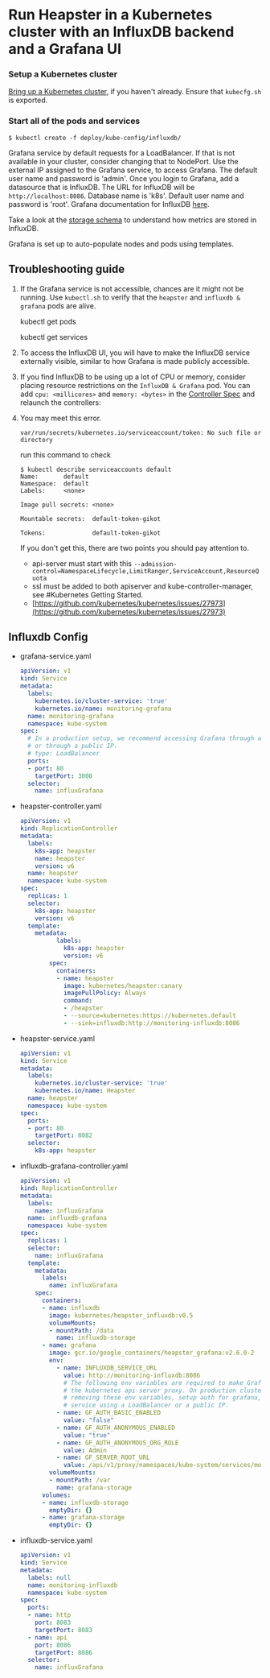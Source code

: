 # Run Heapster in a Kubernetes cluster with an InfluxDB backend and a Grafana UI

### Setup a Kubernetes cluster
[Bring up a Kubernetes cluster](https://github.com/kubernetes/kubernetes), if you haven't already. Ensure that `kubecfg.sh` is exported.

### Start all of the pods and services
```shell
$ kubectl create -f deploy/kube-config/influxdb/
```

Grafana service by default requests for a LoadBalancer. If that is not available in your cluster, consider changing that to NodePort. Use the external IP assigned to the Grafana service,
to access Grafana.
The default user name and password is 'admin'.
Once you login to Grafana, add a datasource that is InfluxDB. The URL for InfluxDB will be `http://localhost:8086`. Database name is 'k8s'. Default user name and password is 'root'. 
Grafana documentation for InfluxDB [here](http://docs.grafana.org/datasources/influxdb/).

Take a look at the [storage schema](storage-schema.md) to understand how metrics are stored in InfluxDB.

Grafana is set up to auto-populate nodes and pods using templates.

## Troubleshooting guide
1. If the Grafana service is not accessible, chances are it might not be running. Use `kubectl.sh` to verify that the `heapster` and `influxdb & grafana` pods are alive.

	kubectl get pods

	kubectl get services

2. To access the InfluxDB UI, you will have to make the InfluxDB service externally visible, similar to how Grafana is made publicly accessible.

3. If you find InfluxDB to be using up a lot of CPU or memory, consider placing resource restrictions on the `InfluxDB & Grafana` pod. You can add `cpu: <millicores>` and `memory: <bytes>` in the [Controller Spec](../deploy/kube-config/influxdb/influxdb-grafana-controller.yaml) and relaunch the controllers:

4. You may meet this error.

	```shell
	var/run/secrets/kubernetes.io/serviceaccount/token: No such file or directory
	```
	
	run this command to check 
	
	```shell
	$ kubectl describe serviceaccounts default
	Name:		default
	Namespace:	default
	Labels:		<none>
	
	Image pull secrets:	<none>
	
	Mountable secrets: 	default-token-gikot
	
	Tokens:            	default-token-gikot
	```
	
	If you don't get this, there are two points you should pay attention to.
	
	* api-server must start with this `--admission-control=NamespaceLifecycle,LimitRanger,ServiceAccount,ResourceQuota`
	* ssl must be added to both apiserver and kube-controller-manager, see #Kubernetes Getting Started.
	* [https://github.com/kubernetes/kubernetes/issues/27973](https://github.com/kubernetes/kubernetes/issues/27973)
	
## Influxdb Config

* grafana-service.yaml
	
	```yaml
	apiVersion: v1
	kind: Service
	metadata:
	  labels:
	    kubernetes.io/cluster-service: 'true'
	    kubernetes.io/name: monitoring-grafana
	  name: monitoring-grafana
	  namespace: kube-system
	spec:
	  # In a production setup, we recommend accessing Grafana through an external Loadbalancer
	  # or through a public IP. 
	  # type: LoadBalancer
	  ports:
	  - port: 80
	    targetPort: 3000
	  selector:
	    name: influxGrafana
	```
	
* heapster-controller.yaml
	
	```yaml
	apiVersion: v1
	kind: ReplicationController
	metadata:
	  labels:
	    k8s-app: heapster
	    name: heapster
	    version: v6
	  name: heapster
	  namespace: kube-system
	spec:
	  replicas: 1
	  selector:
	    k8s-app: heapster
	    version: v6
	  template:
	    metadata:
		      labels:
		        k8s-app: heapster
		        version: v6
		    spec:
		      containers:
		      - name: heapster
		        image: kubernetes/heapster:canary
		        imagePullPolicy: Always
		        command:
		        - /heapster
		        - --source=kubernetes:https://kubernetes.default
		        - --sink=influxdb:http://monitoring-influxdb:8086
	```
	
* heapster-service.yaml

	```yaml
	apiVersion: v1
	kind: Service
	metadata:
	  labels:
	    kubernetes.io/cluster-service: 'true'
	    kubernetes.io/name: Heapster
	  name: heapster
	  namespace: kube-system
	spec:
	  ports:
	  - port: 80
	    targetPort: 8082
	  selector:
	    k8s-app: heapster
	```
	
* influxdb-grafana-controller.yaml

	```yaml
	apiVersion: v1
	kind: ReplicationController
	metadata:
	  labels:
	    name: influxGrafana
	  name: influxdb-grafana
	  namespace: kube-system
	spec:
	  replicas: 1
	  selector:
	    name: influxGrafana
	  template:
	    metadata:
	      labels:
	        name: influxGrafana
	    spec:
	      containers:
	      - name: influxdb
	        image: kubernetes/heapster_influxdb:v0.5
	        volumeMounts:
	        - mountPath: /data
	          name: influxdb-storage
	      - name: grafana
	        image: gcr.io/google_containers/heapster_grafana:v2.6.0-2
	        env:
	          - name: INFLUXDB_SERVICE_URL
	            value: http://monitoring-influxdb:8086
	            # The following env variables are required to make Grafana accessible via
	            # the kubernetes api-server proxy. On production clusters, we recommend
	            # removing these env variables, setup auth for grafana, and expose the grafana
	            # service using a LoadBalancer or a public IP.
	          - name: GF_AUTH_BASIC_ENABLED
	            value: "false"
	          - name: GF_AUTH_ANONYMOUS_ENABLED
	            value: "true"
	          - name: GF_AUTH_ANONYMOUS_ORG_ROLE
	            value: Admin
	          - name: GF_SERVER_ROOT_URL
	            value: /api/v1/proxy/namespaces/kube-system/services/monitoring-grafana/
	        volumeMounts:
	        - mountPath: /var
	          name: grafana-storage
	      volumes:
	      - name: influxdb-storage
	        emptyDir: {}
	      - name: grafana-storage
	        emptyDir: {}
	```
	
* influxdb-service.yaml

	```yaml
	apiVersion: v1
	kind: Service
	metadata:
	  labels: null
	  name: monitoring-influxdb
	  namespace: kube-system
	spec:
	  ports:
	  - name: http
	    port: 8083
	    targetPort: 8083
	  - name: api
	    port: 8086
	    targetPort: 8086
	  selector:
	    name: influxGrafana

	```

